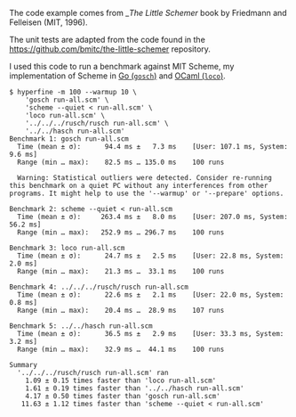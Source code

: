 
The code example comes from _*The Little Schemer* book by Friedmann and Felleisen (MIT, 1996).

The unit tests are adapted from the code found in the https://github.com/bmitc/the-little-schemer repository.

I used this code to run a benchmark against MIT Scheme, my implementation of Scheme in [Go (`gosch`)](https://github.com/twolodzko/gosch)
and [OCaml (`loco`)](https://github.com/twolodzko/loco).

```shell
$ hyperfine -m 100 --warmup 10 \
    'gosch run-all.scm' \
    'scheme --quiet < run-all.scm' \
    'loco run-all.scm' \
    '../../../rusch/rusch run-all.scm' \
    '../../hasch run-all.scm'
Benchmark 1: gosch run-all.scm
  Time (mean ± σ):      94.4 ms ±   7.3 ms    [User: 107.1 ms, System: 9.6 ms]
  Range (min … max):    82.5 ms … 135.0 ms    100 runs
 
  Warning: Statistical outliers were detected. Consider re-running this benchmark on a quiet PC without any interferences from other programs. It might help to use the '--warmup' or '--prepare' options.
 
Benchmark 2: scheme --quiet < run-all.scm
  Time (mean ± σ):     263.4 ms ±   8.0 ms    [User: 207.0 ms, System: 56.2 ms]
  Range (min … max):   252.9 ms … 296.7 ms    100 runs
 
Benchmark 3: loco run-all.scm
  Time (mean ± σ):      24.7 ms ±   2.5 ms    [User: 22.8 ms, System: 2.0 ms]
  Range (min … max):    21.3 ms …  33.1 ms    100 runs
 
Benchmark 4: ../../../rusch/rusch run-all.scm
  Time (mean ± σ):      22.6 ms ±   2.1 ms    [User: 22.0 ms, System: 0.8 ms]
  Range (min … max):    20.4 ms …  28.9 ms    107 runs
 
Benchmark 5: ../../hasch run-all.scm
  Time (mean ± σ):      36.5 ms ±   2.9 ms    [User: 33.3 ms, System: 3.2 ms]
  Range (min … max):    32.9 ms …  44.1 ms    100 runs
 
Summary
  '../../../rusch/rusch run-all.scm' ran
    1.09 ± 0.15 times faster than 'loco run-all.scm'
    1.61 ± 0.19 times faster than '../../hasch run-all.scm'
    4.17 ± 0.50 times faster than 'gosch run-all.scm'
   11.63 ± 1.12 times faster than 'scheme --quiet < run-all.scm'
```
